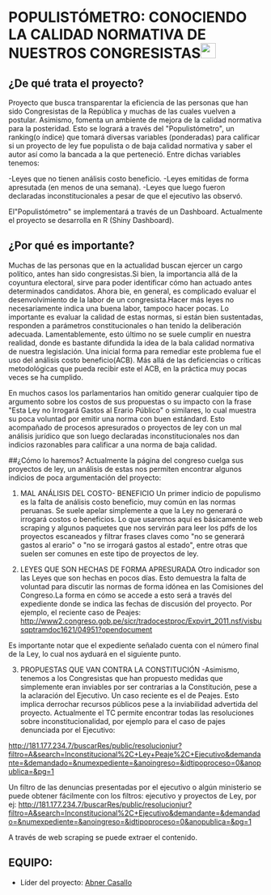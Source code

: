 
# POPULISTÓMETRO: CONOCIENDO LA CALIDAD NORMATIVA DE NUESTROS CONGRESISTAS<img src="https://image.flaticon.com/icons/svg/323/323273.svg" width="30"/> 

## ¿De qué trata el proyecto?

Proyecto que busca transparentar la eficiencia de las personas que han sido Congresistas de la República y muchas de las cuales vuelven a postular. Asimismo, fomenta un ambiente de mejora de la calidad normativa para la posteridad. Esto se logrará a través del "Populistómetro", un ranking(o índice) que tomará diversas variables (ponderadas) para calificar si un proyecto de ley fue populista o de baja calidad normativa y saber el autor así como la bancada a la que perteneció. Entre dichas variables tenemos: 

-Leyes que no tienen análisis costo beneficio.
-Leyes emitidas de forma apresutada (en menos de una semana).
-Leyes que luego fueron declaradas inconstitucionales a pesar de que el ejecutivo las observó.

El"Populistómetro" se implementará a través de un Dashboard. Actualmente el proyecto se desarrolla en R (Shiny Dashboard). 

## ¿Por qué es importante? 
Muchas de las personas que en la actualidad buscan ejercer un cargo político, antes han sido congresistas.Si bien, la importancia allá de la coyuntura electoral, sirve para poder identificar cómo han actuado antes determinados candidatos. Ahora bie, en general, es complicado evaluar el desenvolvimiento de la labor de un congresista.Hacer más leyes no necesariamente indica una buena labor, tampoco hacer pocas. Lo importante es evaluar la calidad de estas normas, si están bien sustentadas, responden a parámetros constitucionales o han tenido la deliberación adecuada. Lamentablemente, esto último no se suele cumplir en nuestra realidad, donde es bastante difundida la idea de la bala calidad normativa de nuestra legislación. Una inicial forma para remediar este problema fue el uso del análisis costo beneficio(ACB). Más allá de las deficiencias o críticas metodológicas que pueda recibir este el ACB, en la práctica muy pocas veces se ha cumplido. 

En muchos casos los parlamentarios han omitido generar cualquier tipo de argumento sobre los costos de sus propuestas o su impacto con la frase "Esta Ley no Irrogará Gastos al Erario Público" o similares, lo cual muestra su poca voluntad por emitir una norma con buen estándard. Esto acompañado de procesos apresurados o proyectos de ley con un mal análisis jurídico que son luego declaradas inconstitucionales nos dan indicios razonables para calificar a una norma de baja calidad. 

##¿Cómo lo haremos?
Actualmente la página del congreso cuelga sus proyectos de ley, un análisis de estas nos permiten encontrar algunos indicios de poca argumentación del proyecto:

1. MAL ANÁLISIS DEL COSTO- BENEFICIO
Un primer indicio de populismo es la falta de análisis costo beneficio, muy común en las normas peruanas. Se suele apelar simplemente a que la Ley no generará o irrogará costos o beneficios. Lo que usaremos aquí es básicamente web scraping y algunos paquetes que nos servirán para leer los pdfs de los proyectos escaneados y filtrar frases claves como "no se generará gastos al erario" o "no se irrogará gastos al estado", entre otras que suelen ser comunes en este tipo de proyectos de ley. 

2. LEYES QUE SON HECHAS DE FORMA APRESURADA
Otro indicador son las Leyes que son hechas en pocos días. Esto demuestra la falta de voluntad para discutir las normas de forma idónea en las Comisiones del Congreso.La forma en cómo se accede a esto será a través del expediente donde se indica las fechas de discusión del proyecto. Por ejemplo, el reciente caso de Peajes:
http://www2.congreso.gob.pe/sicr/tradocestproc/Expvirt_2011.nsf/visbusqptramdoc1621/04951?opendocument

Es importante notar que el expediente señalado cuenta con el número final de la Ley, lo cual nos ayduará en el siguiente punto.

3. PROPUESTAS QUE VAN CONTRA  LA CONSTITUCIÓN
-Asimismo, tenemos a los Congresistas que han propuesto medidas que simplemente eran inviables por ser contrarias a la Constitución, pese a la aclaración del Ejecutivo. Un caso reciente es el de Peajes. Esto implica derrochar recursos públicos pese a la inviabilidad advertida del proyecto. Actualmente el TC permite encontrar todas las resoluciones sobre inconstitucionalidad, por ejemplo para el caso de pajes denunciada por el Ejecutivo:

http://181.177.234.7/buscarRes/public/resolucionjur?filtro=A&search=Inconstitucional%2C+Ley+Peaje%2C+Ejecutivo&demandante=&demandado=&numexpediente=&anoingreso=&idtipoproceso=0&anopublica=&pg=1

Un filtro de las denuncias presentadas por el ejecutivo o algún ministerio se puede obtener fácilmente con los filtros: ejecutivo y proyectos de Ley, por ej:
http://181.177.234.7/buscarRes/public/resolucionjur?filtro=A&search=Inconstitucional%2C+Ejecutivo&demandante=&demandado=&numexpediente=&anoingreso=&idtipoproceso=0&anopublica=&pg=1

A través de web scraping se puede extraer el contenido. 




## EQUIPO:

* Líder del proyecto: [Abner Casallo](https://www.linkedin.com/in/abner-francisco-casallo-trauco-b331b983/)

